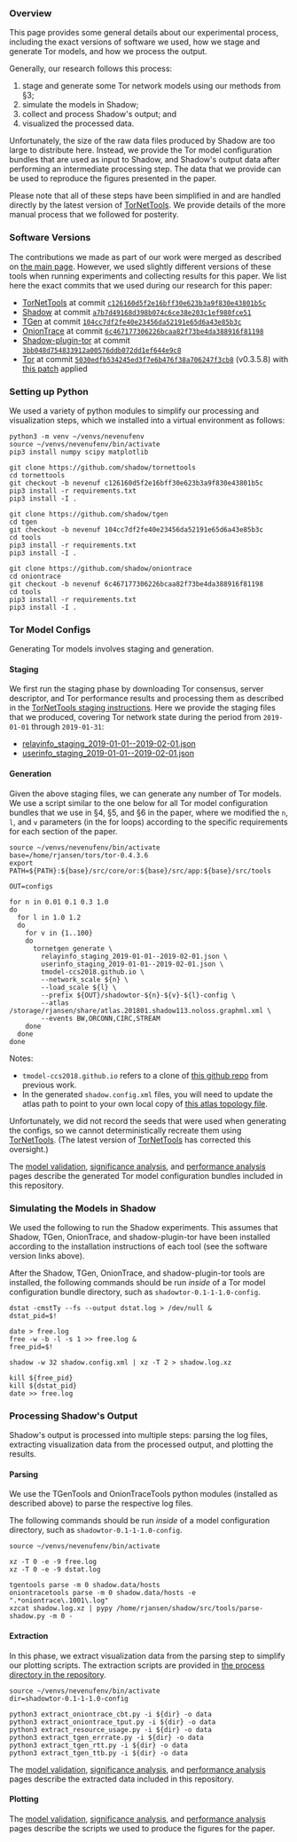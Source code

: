 ### Overview

This page provides some general details about our experimental process, including the exact versions of software we used, how we stage and generate Tor models, and how we process the output.

Generally, our research follows this process:

  1. stage and generate some Tor network models using our methods from §3;
  1. simulate the models in Shadow;
  1. collect and process Shadow's output; and
  1. visualized the processed data.

Unfortunately, the size of the raw data files produced by Shadow are too large to distribute here. Instead, we provide the Tor model configuration bundles that are used as input to Shadow, and Shadow's output data after performing an intermediate processing step. The data that we provide can be used to reproduce the figures presented in the paper.

Please note that all of these steps have been simplified in and are handled directly by the latest version of [TorNetTools](https://github.com/shadow/tornettools). We provide details of the more manual process that we followed for posterity.

### Software Versions

The contributions we made as part of our work were merged as described on [the main page](/). However, we used slightly different versions of these tools when running experiments and collecting results for this paper. We list here the exact commits that we used during our research for this paper:

  - [TorNetTools](https://github.com/shadow/tornettools) at commit [`c126160d5f2e16bff30e623b3a9f830e43801b5c`](https://github.com/shadow/tornettools/commit/c126160d5f2e16bff30e623b3a9f830e43801b5c)
  - [Shadow](https://github.com/shadow/shadow) at commit [`a7b7d49168d398b074c6ce38e203c1ef980fce51`](https://github.com/shadow/shadow/commit/a7b7d49168d398b074c6ce38e203c1ef980fce51)
  - [TGen](https://github.com/shadow/tgen) at commit [`104cc7df2fe40e23456da52191e65d6a43e85b3c`](https://github.com/shadow/tgen/commit/104cc7df2fe40e23456da52191e65d6a43e85b3c)
  - [OnionTrace](https://github.com/shadow/oniontrace) at commit [`6c467177306226bcaa82f73be4da388916f81198`](https://github.com/shadow/oniontrace/commit/6c467177306226bcaa82f73be4da388916f81198)
  - [Shadow-plugin-tor]() at commit [`3bb048d754833912a00576ddb072dd1ef644e9c8`](https://github.com/shadow/shadow-plugin-tor/commit/3bb048d754833912a00576ddb072dd1ef644e9c8)
  - [Tor]() at commit [`5030edfb534245ed3f7e6b476f38a706247f3cb8`](https://gitweb.torproject.org/tor.git/commit/?id=5030edfb534245ed3f7e6b476f38a706247f3cb8) (v0.3.5.8) with [this patch](/process/tor_neverenough.patch) applied

### Setting up Python

We used a variety of python modules to simplify our processing and visualization steps, which we installed into a virtual environment as follows:

```
python3 -m venv ~/venvs/nevenufenv
source ~/venvs/nevenufenv/bin/activate
pip3 install numpy scipy matplotlib

git clone https://github.com/shadow/tornettools
cd tornettools
git checkout -b nevenuf c126160d5f2e16bff30e623b3a9f830e43801b5c
pip3 install -r requirements.txt
pip3 install -I .

git clone https://github.com/shadow/tgen
cd tgen
git checkout -b nevenuf 104cc7df2fe40e23456da52191e65d6a43e85b3c
cd tools
pip3 install -r requirements.txt
pip3 install -I .

git clone https://github.com/shadow/oniontrace
cd oniontrace
git checkout -b nevenuf 6c467177306226bcaa82f73be4da388916f81198
cd tools
pip3 install -r requirements.txt
pip3 install -I .
```

### Tor Model Configs

Generating Tor models involves staging and generation.

#### Staging

We first run the staging phase by downloading Tor consensus, server descriptor, and Tor performance results and processing them as described in the [TorNetTools staging instructions](https://github.com/shadow/tornettools/blob/fc17c96cf37dc01a03ae0d84315b3f42157066c0/README.md). Here we provide the staging files that we produced, covering Tor network state during the period from `2019-01-01` through `2019-01-31`:

  - [relayinfo_staging_2019-01-01--2019-02-01.json](/relayinfo_staging_2019-01-01--2019-02-01.json)
  - [userinfo_staging_2019-01-01--2019-02-01.json](/userinfo_staging_2019-01-01--2019-02-01.json)

#### Generation

Given the above staging files, we can generate any number of Tor models. We use a script similar to the one below for all Tor model configuration bundles that we use in §4, §5, and §6 in the paper, where we modified the `n`, `l`, and `v` parameters (in the for loops) according to the specific requirements for each section of the paper.

```
source ~/venvs/nevenufenv/bin/activate
base=/home/rjansen/tors/tor-0.4.3.6
export PATH=${PATH}:${base}/src/core/or:${base}/src/app:${base}/src/tools

OUT=configs

for n in 0.01 0.1 0.3 1.0
do
  for l in 1.0 1.2
  do
    for v in {1..100}
    do
      tornetgen generate \
        relayinfo_staging_2019-01-01--2019-02-01.json \
        userinfo_staging_2019-01-01--2019-02-01.json \
        tmodel-ccs2018.github.io \
        --network_scale ${n} \
        --load_scale ${l} \
        --prefix ${OUT}/shadowtor-${n}-${v}-${l}-config \
        --atlas /storage/rjansen/share/atlas.201801.shadow113.noloss.graphml.xml \
        --events BW,ORCONN,CIRC,STREAM
    done
  done
done
```

Notes:
- `tmodel-ccs2018.github.io` refers to a clone of [this github repo](https://github.com/tmodel-ccs2018/tmodel-ccs2018.github.io.git) from previous work.
- In the generated `shadow.config.xml` files, you will need to update the atlas path to point to your own local copy of [this atlas topology file](https://tmodel-ccs2018.github.io/data/shadow/network/atlas-lossless.201801.shadow113.graphml.xml.xz).

Unfortunately, we did not record the seeds that were used when generating the configs, so we cannot deterministically recreate them using [TorNetTools](https://github.com/shadow/tornettools). (The latest version of [TorNetTools](https://github.com/shadow/tornettools) has corrected this oversight.)

The [model validation](/model_validation), [significance analysis](/significance_analysis), and [performance analysis](/performance_analysis) pages describe the generated Tor model configuration bundles included in this repository.

### Simulating the Models in Shadow

We used the following to run the Shadow experiments. This assumes that Shadow, TGen, OnionTrace, and shadow-plugin-tor have been installed according to the installation instructions of each tool (see the software version links above).

After the Shadow, TGen, OnionTrace, and shadow-plugin-tor tools are installed, the following commands should be run *inside* of a Tor model configuration bundle directory, such as `shadowtor-0.1-1-1.0-config`.

```
dstat -cmstTy --fs --output dstat.log > /dev/null &
dstat_pid=$!

date > free.log
free -w -b -l -s 1 >> free.log &
free_pid=$!

shadow -w 32 shadow.config.xml | xz -T 2 > shadow.log.xz

kill ${free_pid}
kill ${dstat_pid}
date >> free.log
```

### Processing Shadow's Output

Shadow's output is processed into multiple steps: parsing the log files, extracting visualization data from the processed output, and plotting the results.

#### Parsing

We use the TGenTools and OnionTraceTools python modules (installed as described above) to parse the respective log files.

The following commands should be run *inside* of a model configuration directory, such as `shadowtor-0.1-1-1.0-config`.

```
source ~/venvs/nevenufenv/bin/activate

xz -T 0 -e -9 free.log
xz -T 0 -e -9 dstat.log

tgentools parse -m 0 shadow.data/hosts
oniontracetools parse -m 0 shadow.data/hosts -e ".*oniontrace\.1001\.log"
xzcat shadow.log.xz | pypy /home/rjansen/shadow/src/tools/parse-shadow.py -m 0 -
```

#### Extraction

In this phase, we extract visualization data from the parsing step to simplify our plotting scripts. The extraction scripts are provided in [the process directory in the repository](https://github.com/neverenough-sec2021/neverenough-sec2021.github.io/tree/main/process).

```
source ~/venvs/nevenufenv/bin/activate
dir=shadowtor-0.1-1-1.0-config

python3 extract_oniontrace_cbt.py -i ${dir} -o data
python3 extract_oniontrace_tput.py -i ${dir} -o data
python3 extract_resource_usage.py -i ${dir} -o data
python3 extract_tgen_errrate.py -i ${dir} -o data
python3 extract_tgen_rtt.py -i ${dir} -o data
python3 extract_tgen_ttb.py -i ${dir} -o data
```

The [model validation](/model_validation), [significance analysis](/significance_analysis), and [performance analysis](/performance_analysis) pages describe the extracted data included in this repository.

#### Plotting

The [model validation](/model_validation), [significance analysis](/significance_analysis), and [performance analysis](/performance_analysis) pages describe the scripts we used to produce the figures for the paper.
